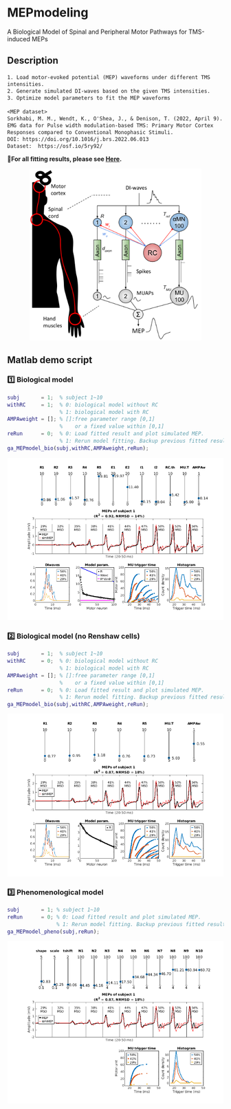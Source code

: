 # MEPmodeling
A Biological Model of Spinal and Peripheral Motor Pathways for TMS-induced MEPs

## Description
```
1. Load motor-evoked potential (MEP) waveforms under different TMS intensities.
2. Generate simulated DI-waves based on the given TMS intensities.
3. Optimize model parameters to fit the MEP waveforms

<MEP dataset>
Sorkhabi, M. M., Wendt, K., O'Shea, J., & Denison, T. (2022, April 9).
EMG data for Pulse width modulation-based TMS: Primary Motor Cortex
Responses compared to Conventional Monophasic Stimuli.
DOI: https://doi.org/10.1016/j.brs.2022.06.013
Dataset:  https://osf.io/5ry92/
```
**🥗For all fitting results, please see [Here](scripts/readme.md).**

<p align="center">
  <a href="model_description.pdf">
    <img src="model_description.png" alt="Click to view PDF" width="400">
  </a>
</p>


## Matlab demo script
### 1️⃣ Biological model
```matlab
subj       = 1;  % subject 1~10
withRC     = 1;  % 0: biological model without RC 
                 % 1: biological model with RC
AMPAweight = []; % []:free parameter range [0,1]
                 %    or a fixed value within [0,1]               
reRun      = 0;  % 0: Load fitted result and plot simulated MEP.  
                 % 1: Rerun model fitting. Backup previous fitted result
ga_MEPmodel_bio(subj,withRC,AMPAweight,reRun);
```
<p align="center">
  <a href="scripts/figures/demo_s1_bio_panel.png">
    <img src="scripts/figures/demo_s1_bio_panel.png" alt="Click to view PDF" width="800">
  </a>
</p>

### 2️⃣ Biological model (no Renshaw cells)
```matlab
subj       = 1;  % subject 1~10
withRC     = 0;  % 0: biological model without RC 
                 % 1: biological model with RC
AMPAweight = []; % []:free parameter range [0,1]
                 %    or a fixed value within [0,1]               
reRun      = 0;  % 0: Load fitted result and plot simulated MEP.  
                 % 1: Rerun model fitting. Backup previous fitted result
ga_MEPmodel_bio(subj,withRC,AMPAweight,reRun);
```
<p align="center">
  <a href="scripts/figures/demo_s1_noRC_panel.png">
    <img src="scripts/figures/demo_s1_noRC_panel.png" alt="Click to view PDF" width="800">
  </a>
</p>

### 3️⃣ Phenomenological model
```matlab
subj       = 1; % subject 1~10
reRun      = 0; % 0: Load fitted result and plot simulated MEP.  
                % 1: Rerun model fitting. Backup previous fitted result
ga_MEPmodel_pheno(subj,reRun);
```
<p align="center">
  <a href="scripts/figures/demo_s1_pheno_panel.png">
    <img src="scripts/figures/demo_s1_pheno_panel.png" alt="Click to view PDF" width="800">
  </a>
</p>
